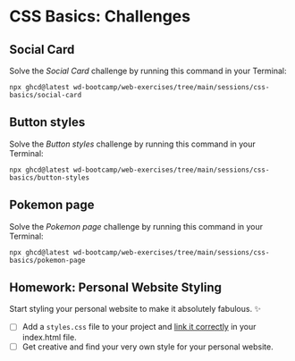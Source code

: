 # CSS Basics: Challenges

## Social Card

Solve the _Social Card_ challenge by running this command in your Terminal:

```
npx ghcd@latest wd-bootcamp/web-exercises/tree/main/sessions/css-basics/social-card
```

## Button styles

Solve the _Button styles_ challenge by running this command in your Terminal:

```
npx ghcd@latest wd-bootcamp/web-exercises/tree/main/sessions/css-basics/button-styles
```

## Pokemon page

Solve the _Pokemon page_ challenge by running this command in your Terminal:

```
npx ghcd@latest wd-bootcamp/web-exercises/tree/main/sessions/css-basics/pokemon-page
```

## Homework: Personal Website Styling

Start styling your personal website to make it absolutely fabulous. ✨

- [ ] Add a `styles.css` file to your project and [link it correctly](./css-basics.md#linking-stylesheets) in your
      index.html file.
- [ ] Get creative and find your very own style for your personal website.
